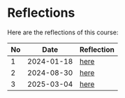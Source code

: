 # Reflections

Here are the reflections of this course:

No |Date      |Reflection
---|----------|--------------------------
1  |2024-01-18|[here](20240118/README.md)
2  |2024-08-30|[here](20240830/README.md)
3  |2025-03-04|[here](20250304/README.md)
